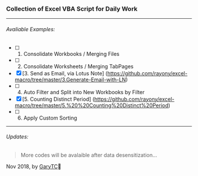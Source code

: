 ### Collection of Excel VBA Script for Daily Work
---
###### Avaliable Examples:
- [ ] 1. Consolidate Workbooks / Merging Files
- [ ] 2. Consolidate Worksheets / Merging TabPages 
- [X] [3. Send as Email, via Lotus Note] (https://github.com/rayony/excel-macro/tree/master/3.Generate-Email-with-LN)
- [ ] 4. Auto Filter and Split into New Workbooks by Filter 
- [x] [5. Counting Distinct Period] (https://github.com/rayony/excel-macro/tree/master/5.%20%20Counting%20Distinct%20Period)
- [ ] 6. Apply Custom Sorting
---

###### Updates:
> More codes will be avalaible after data desensitization... 

Nov 2018, by [GaryTC](https://github.com/rayony/):space_invader: 
